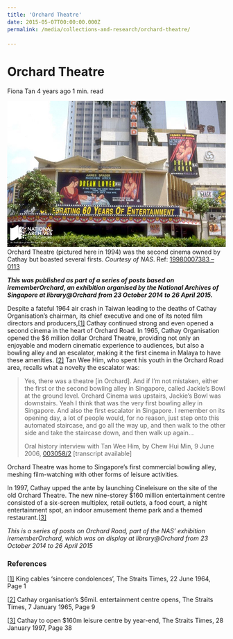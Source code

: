 ```yaml
---
title: 'Orchard Theatre'
date: 2015-05-07T00:00:00.000Z
permalink: /media/collections-and-research/orchard-theatre/

---
```



# Orchard Theatre

Fiona Tan 4 years ago 1 min. read

![19980007383---0113-Orchard-Theatre](/images/blogs/19980007383-0113-orchard-theatre.jpg)Orchard Theatre (pictured here in 1994) was the second cinema owned by Cathay but boasted several firsts. *Courtesy of NAS*. Ref: [19980007383 – 0113](http://www.nas.gov.sg/archivesonline/photographs/record-details/516f2a0b-1162-11e3-83d5-0050568939ad)

***This was published as part of a series of posts based on irememberOrchard, an exhibition organised by the National Archives of Singapore at library@Orchard from 23 October 2014 to 26 April 2015.***

Despite a fateful 1964 air crash in Taiwan leading to the deaths of Cathay Organisation’s chairman, its chief executive and one of its noted film directors and producers,[[1\]](http://www.nas.gov.sg/blogs/offtherecord/orchard-theatre/#_ftn2) Cathay continued strong and even opened a second cinema in the heart of Orchard Road. In 1965, Cathay Organisation opened the $6 million dollar Orchard Theatre, providing not only an enjoyable and modern cinematic experience to audiences, but also a bowling alley and an escalator, making it the first cinema in Malaya to have these amenities. [[2\]](http://www.nas.gov.sg/blogs/offtherecord/orchard-theatre/#_ftn3) Tan Wee Him, who spent his youth in the Orchard Road area, recalls what a novelty the escalator was:

> Yes, there was a theatre [in Orchard]. And if I’m not mistaken, either the first or the second bowling alley in Singapore, called Jackie’s Bowl at the ground level. Orchard Cinema was upstairs, Jackie’s Bowl was downstairs. Yeah I think that was the very first bowling alley in Singapore. And also the first escalator in Singapore. I remember on its opening day, a lot of people would, for no reason, just step onto this automated staircase, and go all the way up, and then walk to the other side and take the staircase down, and then walk up again…
>
> Oral history interview with Tan Wee Him, by Chew Hui Min, 9 June 2006, [003058/2](http://www.nas.gov.sg/archivesonline/oral_history_interviews/record-details/c5b8d5ce-1160-11e3-83d5-0050568939ad) [transcript available]

Orchard Theatre was home to Singapore’s first commercial bowling alley, meshing film-watching with other forms of leisure activities.

In 1997, Cathay upped the ante by launching Cineleisure on the site of the old Orchard Theatre. The new nine-storey $160 million entertainment centre consisted of a six-screen multiplex, retail outlets, a food court, a night entertainment spot, an indoor amusement theme park and a themed restaurant.[[3\]](http://www.nas.gov.sg/blogs/offtherecord/orchard-theatre/#_ftn4)

*This is a series of posts on Orchard Road, part of the NAS’ exhibition irememberOrchard, which was on display at library@Orchard from  23 October 2014 to 26 April 2015*

### References

[[1\]](http://www.nas.gov.sg/blogs/offtherecord/orchard-theatre/#_ftnref2) King cables ‘sincere condolences’, The Straits Times, 22 June 1964, Page 1

[[2\]](http://www.nas.gov.sg/blogs/offtherecord/orchard-theatre/#_ftnref3) Cathay organisation’s $6mil. entertainment centre opens, The Straits Times, 7 January 1965, Page 9

[[3\]](http://www.nas.gov.sg/blogs/offtherecord/orchard-theatre/#_ftnref4) Cathay to open $160m leisure centre by year-end, The Straits Times, 28 January 1997, Page 38

